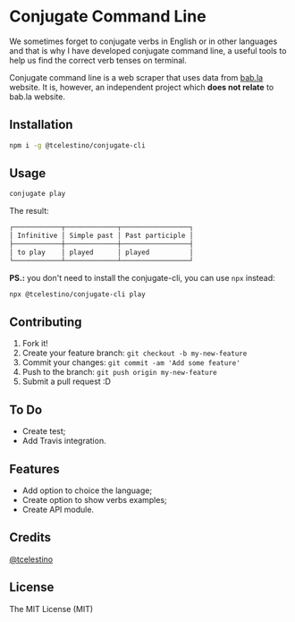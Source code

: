 # Conjugate Command Line

We sometimes forget to conjugate verbs in English or in other languages and that is why I have developed conjugate command line, a useful tools to help us find the correct verb tenses on terminal.

Conjugate command line is a web scraper that uses data from [bab.la](https://bab.la) website. It is, however, an independent project which **does not relate** to bab.la website.

## Installation

```bash
npm i -g @tcelestino/conjugate-cli
```

## Usage

```bash
conjugate play
```

The result:

```bash
┌────────────┬─────────────┬─────────────────┐
│ Infinitive │ Simple past │ Past participle │
├────────────┼─────────────┼─────────────────┤
│ to play    │ played      │ played          │
└────────────┴─────────────┴─────────────────┘
```

**PS.:** you don't need to install the conjugate-cli, you can use `npx` instead:

```bash
npx @tcelestino/conjugate-cli play
```

## Contributing

1. Fork it!
2. Create your feature branch: `git checkout -b my-new-feature`
3. Commit your changes: `git commit -am 'Add some feature'`
4. Push to the branch: `git push origin my-new-feature`
5. Submit a pull request :D

## To Do

- Create test;
- Add Travis integration.

## Features

- Add option to choice the language;
- Create option to show verbs examples;
- Create API module.

## Credits

[@tcelestino](https:/github.com/tcelestino)

## License

The MIT License (MIT)
